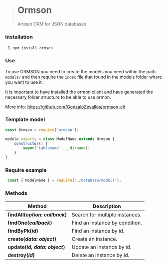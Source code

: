 ># Ormson
>Artisan ORM for JSON databases

### Installation
1. `npm install ormson`

### Use
To use ORMSON you need to create the models you need within the path `models/` and then require the `index` file that found in the models folder where you want to use it.

It is important to have installed the ormon client and have generated the necessary folder structure to be able to use ormon.

More info: https://github.com/GonzaloZevallos/ormson-cli

### Template model

```js script
const Ormson = require('ormson');

module.exports = class ModelName extends Ormson {
    constructor() {
        super('tablename', __dirname);
    }
}
```

### Require example
```js script
 const { ModelName } = require('./database/models');
```

### Methods

Method                               | Description
------------------------------------ | --------------------------------------
**findAll(*option: callback*)**      | Search for multiple instances.
**findOne(*callback*)**              | Find an instance by condition.
**findByPk(*id*)**                   | Find an instance by id.
**create(*data: object*)**           | Create an instance.
**update(*id, data: object*)**       | Update an instance by id.
**destroy(*id*)**                    | Delete an instance by id.
